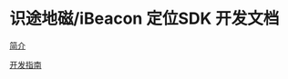 识途地磁/iBeacon 定位SDK 开发文档
=====

[简介](https://github.com/UbiroutingDevelop/NaturePosition-iOS-SDK/blob/master/brief-ios.markdown)

[开发指南](https://github.com/UbiroutingDevelop/NaturePosition-iOS-SDK/blob/master/develop-ios.md)

